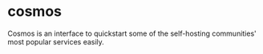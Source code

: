 # cosmos

Cosmos is an interface to quickstart some of the self-hosting communities' most popular services easily.
